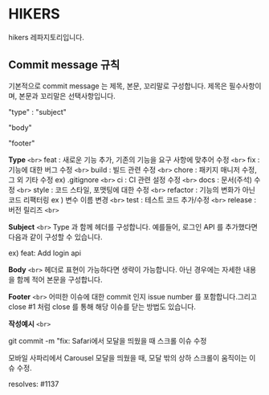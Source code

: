 
# HIKERS

hikers 레파지토리입니다.

## Commit message 규칙

기본적으로 commit message 는 제목, 본문, 꼬리말로 구성합니다.
제목은 필수사항이며, 본문과 꼬리말은 선택사항입니다.

"type" : "subject"

"body"

"footer"

**Type** `<br>`
feat : 새로운 기능 추가, 기존의 기능을 요구 사항에 맞추어 수정 `<br>`
fix : 기능에 대한 버그 수정 `<br>`
build : 빌드 관련 수정 `<br>`
chore : 패키지 매니저 수정, 그 외 기타 수정 ex) .gitignore `<br>`
ci : CI 관련 설정 수정 `<br>`
docs : 문서(주석) 수정 `<br>`
style : 코드 스타일, 포맷팅에 대한 수정 `<br>`
refactor : 기능의 변화가 아닌 코드 리팩터링 ex ) 변수 이름 변경  `<br>`
test : 테스트 코드 추가/수정 `<br>`
release : 버전 릴리즈 `<br>`

**Subject**  `<br>`
Type 과 함께 헤더를 구성합니다. 예를들어, 로그인 API 를 추가했다면 다음과 같이 구성할 수 있습니다.

ex) feat: Add login api

**Body** `<br>`
헤더로 표현이 가능하다면 생략이 가능합니다. 아닌 경우에는 자세한 내용을 함께 적어 본문을 구성합니다.

**Footer** `<br>`
어떠한 이슈에 대한 commit 인지 issue number 를 포함합니다.그리고 close #1 처럼 close 를 통해 해당 이슈를 닫는 방법도 있습니다.

**작성예시** `<br>`

git commit -m "fix: Safari에서 모달을 띄웠을 때 스크롤 이슈 수정

모바일 사파리에서 Carousel 모달을 띄웠을 때,
모달 밖의 상하 스크롤이 움직이는 이슈 수정.

resolves: #1137
